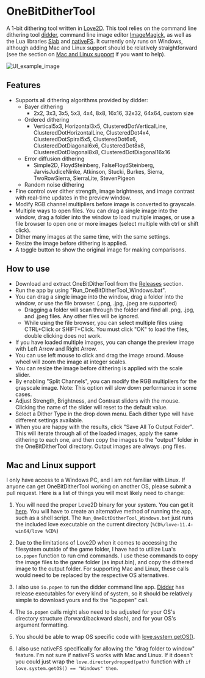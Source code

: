 # OneBitDitherTool
A 1-bit dithering tool written in [Love2D](https://love2d.org/). This tool relies on the command line dithering tool [didder](https://github.com/makeworld-the-better-one/didder), command line image editor [ImageMagick](https://imagemagick.org/index.php), as well as the Lua libraries [Slab](https://github.com/flamendless/Slab) and [nativeFS](https://github.com/EngineerSmith/nativefs). It currently only runs on Windows, although adding Mac and Linux support should be relatively straightforward (see the section on [Mac and Linux support](https://github.com/timheigames/onebitdithertool#mac-and-linux-support) if you want to help).

![UI_example_image](https://user-images.githubusercontent.com/102014001/165626507-634bcc2a-2d00-4f4f-925f-5c749f3a3a26.png)


## Features
- Supports all dithering algorithms provided by didder:
  - Bayer dithering
    - 2x2, 3x3, 3x5, 5x3, 4x4, 8x8, 16x16, 32x32, 64x64, custom size
  - Ordered dithering
    - Vertical5x3, Horizontal3x5, ClusteredDotVerticalLine, ClusteredDotHorizontalLine, ClusteredDot4x4, ClusteredDotSpiral5x5, ClusteredDot6x6, ClusteredDotDiagonal6x6, ClusteredDot8x8, ClusteredDotDiagonal8x8, ClusteredDotDiagonal16x16
  - Error diffusion dithering
    - Simple2D, FloydSteinberg, FalseFloydSteinberg, JarvisJudiceNinke, Atkinson, Stucki, Burkes, Sierra, TwoRowSierra, SierraLite, StevenPigeon
  - Random noise dithering
- Fine control over dither strength, image brightness, and image contrast with real-time updates in the preview window.
- Modify RGB channel multipliers before image is converted to grayscale.
- Multiple ways to open files. You can drag a single image into the window, drag a folder into the window to load multiple images, or use a file browser to open one or more images (select multiple with ctrl or shift click).
- Dither many images at the same time, with the same settings.
- Resize the image before dithering is applied.
- A toggle button to show the original image for making comparisons.

## How to use
- Download and extract OneBitDitherTool from the [Releases](https://github.com/timheigames/onebitdithertool/releases) section.
- Run the app by using "Run_OneBitDitherTool_Windows.bat".
- You can drag a single image into the window, drag a folder into the window, or use the file browser. (.png, .jpg, .jpeg are supported)
  - Dragging a folder will scan through the folder and find all .png, .jpg, and .jpeg files. Any other files will be ignored.
  - While using the file browser, you can select multiple files using CTRL+Click or SHIFT+Click. You must click "OK" to load the files, double clicking does not work.
- If you have loaded multiple images, you can change the preview image with Left Arrow and Right Arrow.
- You can use left mouse to click and drag the image around. Mouse wheel will zoom the image at integer scales.
- You can resize the image before dithering is applied with the scale slider.
- By enabling "Split Channels", you can modify the RGB multipliers for the grayscale image. Note: This option will slow down performance in some cases.
- Adjust Strength, Brightness, and Contrast sliders with the mouse. Clicking the name of the slider will reset to the default value.
- Select a Dither Type in the drop down menu. Each dither type will have different settings available.
- When you are happy with the results, click "Save All To Output Folder". This will iterate through all of the loaded images, apply the same dithering to each one, and then copy the images to the "output" folder in the OneBitDitherTool directory. Output images are always .png files.

## Mac and Linux support
I only have access to a Windows PC, and I am not familiar with Linux. If anyone can get OneBitDitherTool working on another OS, please submit a pull request. Here is a list of things you will most likely need to change:

1. You will need the proper Love2D binary for your system. You can get it [here](https://love2d.org/). You will have to create an alternative method of running the app, such as a shell script. The `Run_OneBitDitherTool_Windows.bat` just runs the included love executable on the current directory (`%CD%/love-11.4-win64/love %CD%`)

2. Due to the limitations of Love2D when it comes to accessing the filesystem outside of the game folder, I have had to utilize Lua's `io.popen` function to run cmd commands. I use these commands to copy the image files to the game folder (as input.bin), and copy the dithered image to the output folder. For supporting Mac and Linux, these calls would need to be replaced by the respective OS alternatives.

3. I also use `io.popen` to run the didder command line app. [Didder](https://github.com/makeworld-the-better-one/didder/releases) has release executables for every kind of system, so it should be relatively simple to download yours and fix the "io.popen" call.

4. The `io.popen` calls might also need to be adjusted for your OS's directory structure (forward/backward slash), and for your OS's argument formatting.

5. You should be able to wrap OS specific code with [love.system.getOS()](https://love2d.org/wiki/love.system.getOS).

6. I also use nativeFS specifically for allowing the "drag folder to window" feature. I'm not sure if nativeFS works with Mac and Linux. If it doesn't you could just wrap the `love.directorydropped(path)` function with `if love.system.getOS() == "Windows" then`.
